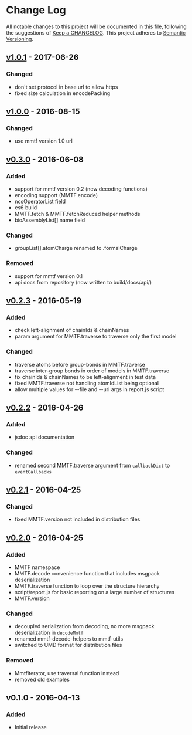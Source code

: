 # Change Log
All notable changes to this project will be documented in this file, following the suggestions of [Keep a CHANGELOG](http://keepachangelog.com/). This project adheres to [Semantic Versioning](http://semver.org/).


## [v1.0.1] - 2017-06-26
### Changed
- don't set protocol in base url to allow https
- fixed size calculation in encodePacking


## [v1.0.0] - 2016-08-15
### Changed
- use mmtf version 1.0 url


## [v0.3.0] - 2016-06-08
### Added
- support for mmtf version 0.2 (new decoding functions)
- encoding support (MMTF.encode)
- ncsOperatorList field
- es6 build
- MMTF.fetch & MMTF.fetchReduced helper methods
- bioAssemblyList[].name field

### Changed
- groupList[].atomCharge renamed to .formalCharge

### Removed
- support for mmtf version 0.1
- api docs from repository (now written to build/docs/api/)


## [v0.2.3] - 2016-05-19
### Added
- check left-alignment of chainIds & chainNames
- param argument for MMTF.traverse to traverse only the first model

### Changed
- traverse atoms before group-bonds in MMTF.traverse
- traverse inter-group bonds in order of models in MMTF.traverse
- fix chainIds & chainNames to be left-alignment in test data
- fixed MMTF.traverse not handling atomIdList being optional
- allow multiple values for --file and --url args in report.js script


## [v0.2.2] - 2016-04-26
### Added
- jsdoc api documentation

### Changed
- renamed second MMTF.traverse argument from `callbackDict` to `eventCallbacks`


## [v0.2.1] - 2016-04-25
### Changed
- fixed MMTF.version not included in distribution files


## [v0.2.0] - 2016-04-25
### Added
- MMTF namespace
- MMTF.decode convenience function that includes msgpack deserialization
- MMTF.traverse function to loop over the structure hierarchy
- script/report.js for basic reporting on a large number of structures
- MMTF.version

### Changed
- decoupled serialization from decoding, no more msgpack deserialization in `decodeMmtf`
- renamed mmtf-decode-helpers to mmtf-utils
- switched to UMD format for distribution files

### Removed
- MmtfIterator, use traversal function instead
- removed old examples


## v0.1.0 - 2016-04-13
### Added
- Initial release


[v1.0.1]: https://github.com/rcsb/mmtf-javascript/compare/v1.0.0...v1.0.1
[v1.0.0]: https://github.com/rcsb/mmtf-javascript/compare/v0.3.0...v1.0.0
[v0.3.0]: https://github.com/rcsb/mmtf-javascript/compare/v0.2.3...v0.3.0
[v0.2.3]: https://github.com/rcsb/mmtf-javascript/compare/v0.2.2...v0.2.3
[v0.2.2]: https://github.com/rcsb/mmtf-javascript/compare/v0.2.1...v0.2.2
[v0.2.1]: https://github.com/rcsb/mmtf-javascript/compare/v0.2.0...v0.2.1
[v0.2.0]: https://github.com/rcsb/mmtf-javascript/compare/v0.1.0...v0.2.0